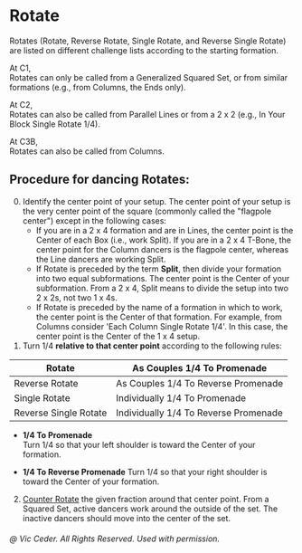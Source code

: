 
# Rotate

Rotates (Rotate, Reverse Rotate, Single Rotate, and Reverse Single Rotate)
are listed on different challenge lists according to the starting formation.

At C1,  
Rotates can only be called from a Generalized Squared Set, or from similar formations (e.g., from Columns, the Ends only).

At C2,  
Rotates can also be called from Parallel Lines or from a 2 x 2 (e.g., In Your Block Single Rotate 1/4).

At C3B,  
Rotates can also be called from Columns.

## Procedure for dancing Rotates:
0. Identify the center point of your setup. The center point of your setup is the very center point of the square (commonly called the "flagpole center") except in the following cases:
    * If you are in a 2 x 4 formation and are in Lines, the center point is the Center of each Box (i.e., work Split). If you are in a 2 x 4 T-Bone, the center point for the Column dancers is the flagpole center, whereas the Line dancers are working Split.
    * If Rotate is preceded by the term **Split**,
then divide your formation into two equal subformations.
The center point is the Center of your subformation.
From a 2 x 4, Split means to divide the setup into two 2 x 2s,
not two 1 x 4s.
    * If Rotate is preceded by the name of a formation in which to work,
the center point is the Center of that formation. For example,
from Columns consider 'Each Column Single Rotate 1/4'.
In this case, the center point is the Center of the 1 x 4 setup.
1. Turn 1/4  **relative to that center point** according to the following rules:

| Rotate                | As Couples 1/4 To Promenade           |
|-----------------------|---------------------------------------|
| Reverse Rotate        | As Couples 1/4 To Reverse Promenade   |
| Single Rotate         | Individually 1/4 To Promenade         |
| Reverse Single Rotate | Individually 1/4 To Reverse Promenade |

- **1/4 To Promenade**  
Turn 1/4 so that your left shoulder is toward the Center of your formation.

- **1/4 To Reverse Promenade**
Turn 1/4 so that your right shoulder is toward the Center of your formation.

2. [Counter Rotate](../c1/counter_rotate.md)
the given fraction around that center point.
From a Squared Set, active dancers work around the outside of the set. The inactive dancers should move into the center of the set.

###### @ Vic Ceder. All Rights Reserved.  Used with permission.
